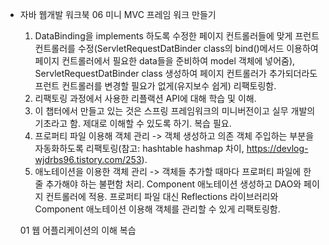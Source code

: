 - 자바 웹개발 워크북
  06 미니 MVC 프레임 워크 만들기

  1. DataBinding을 implements 하도록 수정한 페이지 컨트롤러들에 맞게 프런트 컨트롤러를 수정(ServletRequestDatBinder class의 bind()메서드 이용하여 페이지 컨트롤러에서 필요한 data들을 준비하여 model 객체에 넣어줌), ServletRequestDatBinder class 생성하여 페이지 컨트롤러가 추가되더라도 프런트 컨트롤러를 변경할 필요가 없게(유지보수 쉽게) 리팩토링함.
  2. 리팩토링 과정에서 사용한 리플랙션 API에 대해 학습 및 이해.
  3. 이 챕터에서 만들고 있는 것은 스프링 프레임워크의 미니버전이고 실무 개발의 기초라고 함. 제대로 이해할 수 있도록 하기. 복습 필요.
  4. 프로퍼티 파일 이용해 객체 관리 -> 객체 생성하고 의존 객체 주입하는 부분을 자동화하도록 리팩토링(참고: hashtable hashmap 차이, https://devlog-wjdrbs96.tistory.com/253).
  5. 애노테이션을 이용한 객체 관리 -> 객체들 추가할 때마다 프로퍼티 파일에 한 줄 추가해야 하는 불편함 처리. Component 애노테이션 생성하고 DAO와 페이지 컨트롤러에 적용. 프로퍼티 파일 대신 Reflections 라이브러리와 Component 애노테이션 이용해 객체를 관리할 수 있게 리팩토링함.

  01 웹 어플리케이션의 이해 복습
